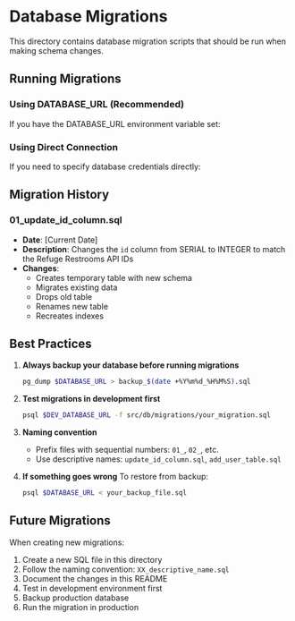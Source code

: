 # Database Migrations

This directory contains database migration scripts that should be run when making schema changes.

## Running Migrations

### Using DATABASE_URL (Recommended)
If you have the DATABASE_URL environment variable set:

### Using Direct Connection
If you need to specify database credentials directly:

## Migration History

### 01_update_id_column.sql
- **Date**: [Current Date]
- **Description**: Changes the `id` column from SERIAL to INTEGER to match the Refuge Restrooms API IDs
- **Changes**:
  - Creates temporary table with new schema
  - Migrates existing data
  - Drops old table
  - Renames new table
  - Recreates indexes

## Best Practices

1. **Always backup your database before running migrations**
   ```bash
   pg_dump $DATABASE_URL > backup_$(date +%Y%m%d_%H%M%S).sql
   ```

2. **Test migrations in development first**
   ```bash
   psql $DEV_DATABASE_URL -f src/db/migrations/your_migration.sql
   ```

3. **Naming convention**
   - Prefix files with sequential numbers: `01_`, `02_`, etc.
   - Use descriptive names: `update_id_column.sql`, `add_user_table.sql`

4. **If something goes wrong**
   To restore from backup:
   ```bash
   psql $DATABASE_URL < your_backup_file.sql
   ```

## Future Migrations

When creating new migrations:
1. Create a new SQL file in this directory
2. Follow the naming convention: `XX_descriptive_name.sql`
3. Document the changes in this README
4. Test in development environment first
5. Backup production database
6. Run the migration in production
